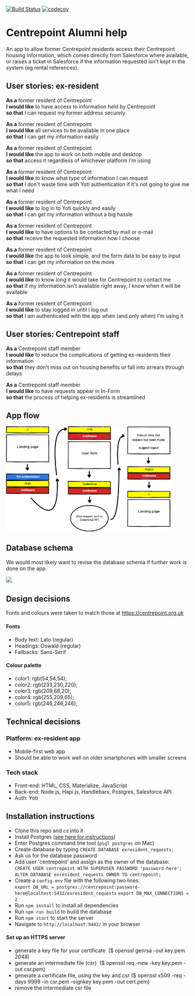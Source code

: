 [![Build Status](https://travis-ci.org/lucy-marko/centrepoint.svg?branch=master)](https://travis-ci.org/lucy-marko/centrepoint)
[![codecov](https://codecov.io/gh/lucy-marko/centrepoint/branch/master/graph/badge.svg)](https://codecov.io/gh/lucy-marko/centrepoint)

# Centrepoint Alumni help

An app to allow former Centrepoint residents access their Centrepoint housing information, which comes directly from Salesforce where available, or raises a ticket in Salesforce if the information requested isn't kept in the system (eg rental references).

## User stories: ex-resident

**As a** former resident of Centrepoint  
**I would like** to have access to information held by Centrepoint  
**so that** I can request my former address securely

**As a** former resident of Centrepoint  
**I would like** all services to be available in one place  
**so that** I can get my information easily  

**As a** former resident of Centrepoint  
**I would like** the app to work on both mobile and desktop  
**so that** access it regardless of whichever platform I'm using  

**As a** former resident of Centrepoint  
**I would like** to know what type of information I can request  
**so that** I don't waste time with Yoti authentication if it's not going to give me what I need  

**As a** former resident of Centrepoint  
**I would like** to log in to Yoti quickly and easily  
**so that** I can get my information without a big hassle  

**As a** former resident of Centrepoint  
**I would like** to have options to be contacted by mail or e-mail  
**so that** receive the requested information how I choose  

**As a** former resident of Centrepoint  
**I would like** the app to look simple, and the form data to be easy to input  
**so that** I can get my information on the move

**As a** former resident of Centrepoint  
**I would like** to know long it would take for Centrepoint to contact me  
**so that** if my information isn't available right away, I know when it will be available  

**As a** former resident of Centrepoint  
**I would like** to stay logged in until I log out  
**so that** I am authenticated with the app when (and only when) I'm using it

## User stories: Centrepoint staff

**As a** Centrepoint staff member  
**I would like** to reduce the complications of getting ex-residents their information  
**so that** they don't miss out on housing benefits or fall into arrears through delays

**As a** Centrepoint staff member  
**I would like** to have requests appear in In-Form  
**so that** the process of helping ex-residents is streamlined

## App flow

<img src="./wireframes/cpapp-wireframe.png" width="450"/>

## Database schema

We would most likely want to revise the database schema if further work is done on the app.

<img src="./wireframes/db-schema.png" width="300"/>

## Design decisions

Fonts and colours were taken to match those at https://centrepoint.org.uk

#### Fonts

- Body text: Lato (regular)
- Headings: Oswald (regular)
- Fallbacks: Sans-Serif

#### Colour palette
- color1: rgb(54,54,54);
- color2: rgb(233,230,220);
- color3: rgb(209,68,20);
- color4: rgb(255,209,65);
- color5: rgb(246,246,246);

## Technical decisions

### Platform: ex-resident app
- Mobile-first web app
- Should be able to work well on older smartphones with smaller screens

### Tech stack
- Front-end: HTML, CSS, Materialize, JavaScript
- Back-end: Node.js, Hapi.js, Handlebars, Postgres, Salesforce API
- Auth: Yoti

## Installation instructions

- Clone this repo and `cd` into it
- Install Postgres ([see here for instructions](https://github.com/dwyl/learn-postgresql))
- Enter Postgres command line tool (`psql postgres` on Mac)
- Create database by typing `CREATE DATABASE exresident_requests;`
- Ask us for the database password
- Add user 'centrepoint' and assign as the owner of the database:  
  `CREATE USER centrepoint WITH SUPERUSER PASSWORD 'password-here';`  
  `ALTER DATABASE exresident_requests OWNER TO centrepoint;`
- Create a `config.env` file with the following two lines:  
  `export DB_URL = postgres://centrepoint:password-here@localhost:5432/exresident_requests`
  `export DB_MAX_CONNECTIONS = 2`   
- Run `npm install` to install all dependencies
- Run `npm run build` to build the database
- Run `npm start` to start the server
- Navigate to `http://localhost:9443/` in your browser

#### Set up an HTTPS server
- generate a key file for your certificate  ($ openssl genrsa -out key.pem 2048)
- generate an intermediate file (csr)  ($ openssl req -new -key key.pem -out csr.pem)
- generate a certificate file, using the key and csr ($ openssl x509 -req -days 9999 -in csr.pem -signkey key.pem -out cert.pem)
- remove the intermediate csr file
